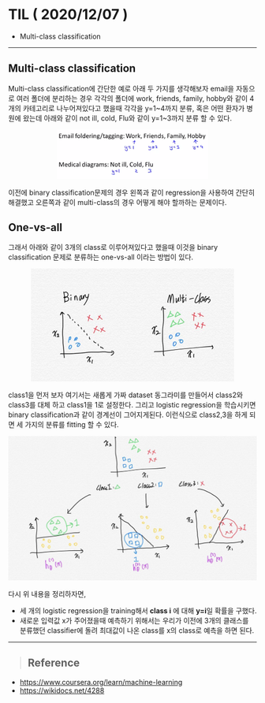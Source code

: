 # TIL ( 2020/12/07 )

- Multi-class classification

---

## Multi-class classification

Multi-class classification에 간단한 예로 아래 두 가지를 생각해보자 email을 자동으로 여러 폴더에 분리하는 경우 각각의 폴더에 work, friends, family, hobby와 같이 4개의 카테고리로 나누어져있다고 했을때 각각을 y=1~4까지 분류, 혹은 어떤 환자가 병원에 왔는데 아래와 같이 not ill, cold, Flu와 같이  y=1~3까지 분류 할 수 있다.

<p align="center"><img src="../image/Machine/12.07/001.PNG" style="zoom:30%;"/></p>

  

이전에 binary classification문제의 경우 왼쪽과 같이 regression을 사용하여 간단히 해결했고 오른쪽과 같이 multi-class의 경우 어떻게 해야 할까하는 문제이다.



## One-vs-all

그래서 아래와 같이 3개의 class로 이루어져있다고 했을때 이것을 binary classification 문제로 분류하는 one-vs-all 이라는 방법이 있다.

<p align="center"><img src="../image/Machine/12.07/002.JPG" style="zoom:50%;"/></p>

  

class1을 먼저 보자 여기서는 새롭게 가짜 dataset 동그라미를 만들어서 class2와 class3를 대체 하고 class1을 1로 설정한다. 그리고 logistic regression을 학습시키면 binary classification과 같이 경계선이 그어지게된다. 이런식으로 class2,3을 하게 되면 세 가지의 분류를 fitting 할 수 있다.

<p align="center"><img src="../image/Machine/12.07/003.JPG" style="zoom:50%;"/></p>

  

다시 위 내용을 정리하자면,

- 세 개의 logistic regression을 training해서 **class i** 에 대해 **y=i**일 확률을 구했다.
- 새로운 입력값 x가 주어졌을때 예측하기 위해서는 우리가 이전에 3개의 클래스를 분류했던 classifier에 돌려 최대값이 나온 class를 x의 class로 예측을 하면 된다.



****

>## Reference

- https://www.coursera.org/learn/machine-learning
- https://wikidocs.net/4288

